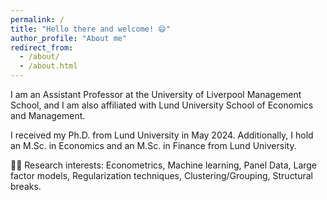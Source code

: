 ```yaml
---
permalink: /
title: "Hello there and welcome! 😄"
author_profile: "About me"
redirect_from: 
  - /about/
  - /about.html
---
```


I am an Assistant Professor at the University of Liverpool Management School, and I am also affiliated with Lund University School of Economics and Management.

I received my Ph.D. from Lund University in May 2024. Additionally, I hold an M.Sc. in Economics and an M.Sc. in Finance from Lund University. 

🧑‍🔬 Research interests: Econometrics, Machine learning, Panel Data,  Large factor models, Regularization techniques, Clustering/Grouping, Structural breaks.
